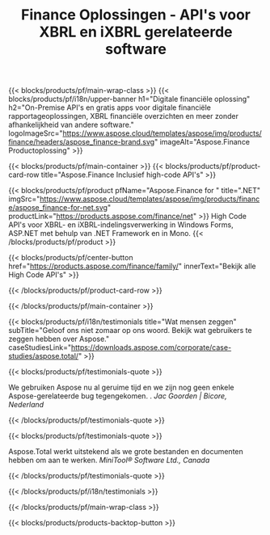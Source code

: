 ﻿---
title: Finance Oplossingen - API's voor XBRL en iXBRL gerelateerde software 
weight: 30
url: /nl/
description: High Code API's en gratis apps voor het verwerken van eXtensible bedrijfsrapportagetaal XBRL en iXBRL-indelingen om geconsolideerde financiële overzichten te maken en meer
---
{{< blocks/products/pf/main-wrap-class >}}
{{< blocks/products/pf/i18n/upper-banner h1="Digitale financiële oplossing" h2="On-Premise API\'s en gratis apps voor digitale financiële rapportageoplossingen, XBRL financiële overzichten en meer zonder afhankelijkheid van andere software." logoImageSrc="https://www.aspose.cloud/templates/aspose/img/products/finance/headers/aspose_finance-brand.svg" imageAlt="Aspose.Finance Productoplossing" >}}

{{< blocks/products/pf/main-container >}}
{{< blocks/products/pf/product-card-row title="Aspose.Finance Inclusief high-code API\'s" >}}

{{< blocks/products/pf/product pfName="Aspose.Finance for " title=".NET" imgSrc="https://www.aspose.cloud/templates/aspose/img/products/finance/aspose_finance-for-net.svg" productLink="https://products.aspose.com/finance/net" >}}
High Code API's voor XBRL- en iXBRL-indelingsverwerking in Windows Forms, ASP.NET met behulp van .NET Framework en in Mono.
{{< /blocks/products/pf/product >}}

{{< blocks/products/pf/center-button href="https://products.aspose.com/finance/family/" innerText="Bekijk alle High Code API\'s" >}}

{{< /blocks/products/pf/product-card-row >}}

{{< /blocks/products/pf/main-container >}}

{{< blocks/products/pf/i18n/testimonials title="Wat mensen zeggen" subTitle="Geloof ons niet zomaar op ons woord. Bekijk wat gebruikers te zeggen hebben over Aspose." caseStudiesLink="https://downloads.aspose.com/corporate/case-studies/aspose.total/" >}}

{{< blocks/products/pf/testimonials-quote >}}
<p class="first">
 We gebruiken Aspose nu al geruime tijd en we zijn nog geen enkele Aspose-gerelateerde bug tegengekomen. .
 <em>
  Jac Goorden | Bicore, Nederland
 </em>
</p>

{{< /blocks/products/pf/testimonials-quote >}}

{{< blocks/products/pf/testimonials-quote >}}
<p class="second">
 Aspose.Total werkt uitstekend als we grote bestanden en documenten hebben om aan te werken.
 <em>
  MiniTool® Software Ltd., Canada
 </em>
</p>

{{< /blocks/products/pf/testimonials-quote >}}

{{< /blocks/products/pf/i18n/testimonials >}}

{{< /blocks/products/pf/main-wrap-class >}}

{{< blocks/products/products-backtop-button >}}